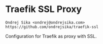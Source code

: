 # Traefik SSL Proxy

    Ondrej Sika <ondrej@ondrejsika.com>
    https://github.com/ondrejsika/traefik-ssl

Configuration for Traefik as proxy with SSL.

